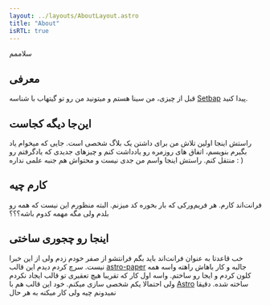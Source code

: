```yaml
---
layout: ../layouts/AboutLayout.astro
title: "About"
isRTL: true
---
```


سلاممم

## معرفی

قبل از چیزی، من سینا هستم و میتونید من رو تو گیتهاب با شناسه [Setbap](https://github.com/setbap) پیدا کنید.

## این‌جا دیگه کجاست

راستش اینجا اولین تلاش من برای داشتن یک بلاگ شخصی است. جایی‌ که میخوام یاد بگیرم بنویسم، اتفاق های روزمره رو یادداشت کنم و چیزهای جدیدی که یادگرفتم رو منتقل کنم. راستش اینجا واسم من جدی نیست و محتواش هم جنبه علمی نداره : )

## کارم چیه

فرانت‌اند کارم. هر فریم‌ورکی که بار بخوره کد میزنم. البته منظورم این نیست که همه رو بلدم ولی مگه مهمه کدوم باشه؟؟؟

## اینجا رو چجوری ساختی

خب قاعدتا به عنوان فرانت‌اند باید بگم فرانتشو از صفر خودم زدم ولی از این خبرا نیست. سرچ کردم دیدم این قالب [astro-paper](https://github.com/satnaing/astro-paper) جالبه و کار باهاش راهته واسه همه کلون کردم و ایجا رو ساختم. واسه اول کار که تقریبا هیچ تعقیری تو قالب ایجاد نکردم ولی احتمالا یکم شخصی سازی میکنم. خود این قالب هم با [Astro](https://astro.build/) ساخته شده. دقیقا نمیدونم چیه ولی کار میکنه به هر حال
